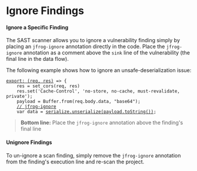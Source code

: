 # Ignore Findings

#### Ignore a Specific Finding

The SAST scanner allows you to ignore a vulnerability finding simply by placing an `jfrog-ignore` annotation directly in the code. Place the `jfrog-ignore` annotation as a comment above the `sink` line of the vulnerability (the final line in the data flow).

The following example shows how to ignore an unsafe-deserialization issue:

<pre class="language-javascript" data-line-numbers><code class="lang-javascript"><a data-footnote-ref href="#user-content-fn-1">export: (req, res)</a> => {
    res = set_cors(req, res)
    res.set('Cache-Control', 'no-store, no-cache, must-revalidate, private');
    payload = Buffer.from(req.body.data, "base64");
    <a data-footnote-ref href="#user-content-fn-2">// jfrog-ignore</a>
    var data = <a data-footnote-ref href="#user-content-fn-3">serialize.unserialize(payload.toString())</a>;
</code></pre>

> **Bottom line:** Place the `jfrog-ignore` annotation above the finding's final line

#### Unignore Findings

To un-ignore a scan finding, simply remove the `jfrog-ignore` annotation from the finding's execution line and re-scan the project.

[^1]: The vulnerability starts here

[^2]: Adding ignore annotation to ignore the finding

[^3]: The vulnerability sink
